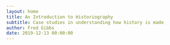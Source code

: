```yaml
---
layout: home
title: An Introduction to Historiography
subtitle: Case studies in understanding how history is made
author: Fred Gibbs
date: 2019-12-13 00:00:00
---
```


<!--Sheetrock expects to be outputting HTML for each row, so here's a place to put it.-->
<div id="sheetrock"></div>

<div class="container">
      <div class="cards"></div>
</div>

<!-- js code to load content in the default template to run after bottom-js loads -->
